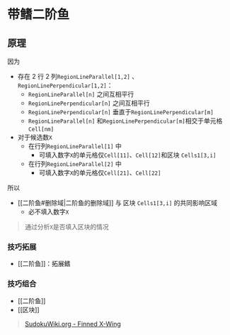 # 带鳍二阶鱼

<!-- START doctoc generated TOC please keep comment here to allow auto update -->
<!-- DON'T EDIT THIS SECTION, INSTEAD RE-RUN doctoc TO UPDATE -->

<!-- END doctoc generated TOC please keep comment here to allow auto update -->

## 原理

因为
- 存在 2 行 2 列`RegionLineParallel[1,2]` 、`RegionLinePerpendicular[1,2]`：
	- `RegionLineParallel[n]` 之间互相平行
	- `RegionLinePerpendicular[n]` 之间互相平行
	- `RegionLinePerpendicular[n]` 垂直于`RegionLinePerpendicular[m]`
	- `RegionLineParallel[n]` 和`RegionLinePerpendicular[m]`相交于单元格`Cell[nm]`
- 对于候选数`X`
	- 在行列`RegionLineParallel[1]` 中
		- 可填入数字`X`的单元格仅`Cell[11]`、`Cell[12]`和区块 `Cells1[3,i]`
	- 在行列`RegionLineParallel[2]` 中
		- 可填入数字`X`的单元格仅`Cell[21]`、`Cell[22]`

所以
- [[二阶鱼#删除域|二阶鱼的删除域]] 与 区块 `Cells1[3,i]` 的共同影响区域
	- 必不填入数字`X`

> 通过分析`X`是否填入区块的情况

###  技巧拓展

- [[二阶鱼]]：拓展鳍

###  技巧组合

- [[二阶鱼]]
- [[区块]]

> [SudokuWiki.org - Finned X-Wing](https://www.sudokuwiki.org/Finned_X_Wing)
